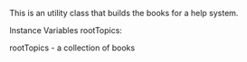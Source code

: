 This is an utility class that builds the books for a help system.

Instance Variables
	rootTopics:		<OrderedCollection>

rootTopics
	- a collection of books 

